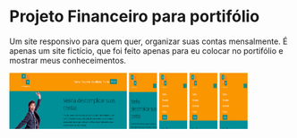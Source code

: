 # Projeto Financeiro para portifólio

Um site responsivo para quem quer, organizar suas contas mensalmente. É apenas um site fictício, que foi feito apenas para eu colocar no portifólio e mostrar meus conheceimentos.

<p aligns="center"> <img src="gif/Animação1.gif" width="210" height="100">  <img src="gif/Animação2.gif" width="50" height="100"> <img src="gif/Animação3.gif" width="50" height="100">  <img src="gif/Animação4.gif" width="50" height="100"> <img src="gif/Animação5.gif" width="50" height="100"> </p>
